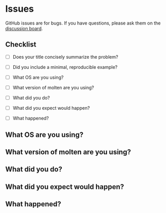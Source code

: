 # Issues

GitHub issues are for bugs.  If you have questions, please ask them on the [discussion board](https://www.reddit.com/r/moltenframework/).


## Checklist

* [ ] Does your title concisely summarize the problem?
* [ ] Did you include a minimal, reproducible example?
* [ ] What OS are you using?
* [ ] What version of molten are you using?
* [ ] What did you do?
* [ ] What did you expect would happen?
* [ ] What happened?


## What OS are you using?

<!-- for example: Ubuntu 16.04 or macOS 10.13.3 -->


## What version of molten are you using?

<!-- run this command to find out: python -c 'import molten; print(molten.__version__)' -->


## What did you do?

<!-- be descriptive, but succint -->


## What did you expect would happen?

<!-- be descriptive, but succint -->


## What happened?

<!-- be descriptive, but succint -->
